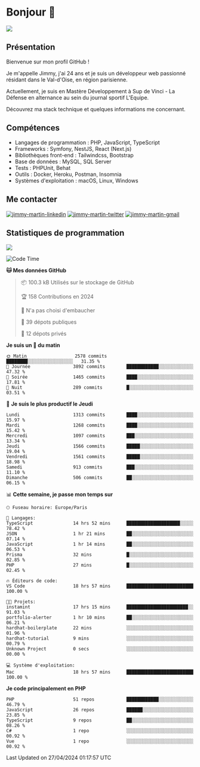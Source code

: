 # Bonjour 👋

![](https://komarev.com/ghpvc/?username=jimmy-martin&color=1a1b27)

## Présentation

Bienvenue sur mon profil GitHub !

Je m'appelle Jimmy, j'ai 24 ans et je suis un développeur web passionné résidant dans le Val-d'Oise, en région parisienne.

Actuellement, je suis en Mastère Développement à Sup de Vinci - La Défense en alternance au sein du journal sportif L'Equipe.

Découvrez ma stack technique et quelques informations me concernant.

## Compétences

- Langages de programmation : PHP, JavaScript, TypeScript
- Frameworks : Symfony, NestJS, React (Next.js)
- Bibliothèques front-end : Tailwindcss, Bootstrap
- Base de données : MySQL, SQL Server
- Tests : PHPUnit, Behat
- Outils : Docker, Heroku, Postman, Insomnia
- Systèmes d'exploitation : macOS, Linux, Windows

## Me contacter

<p>
<a href="https://www.linkedin.com/in/jimmy-martin-dev/" target="_blank"><img align="center" src="https://img.shields.io/badge/-LinkedIn-0077B5?style=for-the-badge&logo=Linkedin&logoColor=white" alt="jimmy-martin-linkedin"/></a>
<a href="https://twitter.com/jimmydev_" target="_blank"><img align="center" src="https://img.shields.io/badge/-Twitter-1DA1F2?style=for-the-badge&logo=Twitter&logoColor=white" alt="jimmy-martin-twitter"/></a>
<a href="mailto:jimmy.martin952@gmail.com" target="_blank"><img align="center" src="https://img.shields.io/badge/gmail-D14836?style=for-the-badge&logo=gmail&logoColor=white" alt="jimmy-martin-gmail"/></a>
</p>

## Statistiques de programmation

<a href="https://github-readme-stats.vercel.app/api/top-langs/?username=jimmy-martin&layout=compact">
  <img align="center" src="https://github-readme-stats.vercel.app/api/top-langs/?username=jimmy-martin&layout=compact"/>
</a>

<!--START_SECTION:waka-->
![Code Time](http://img.shields.io/badge/Code%20Time-2%2C002%20hrs%2033%20mins-blue)

**🐱 Mes données GitHub** 

> 📦 100.3 kB Utilisés sur le stockage de GitHub 
 > 
> 🏆 158 Contributions en 2024
 > 
> 🚫 N'a pas choisi d'embaucher
 > 
> 📜 39 dépots publiques 
 > 
> 🔑 12 dépots privés 
 > 
**Je suis un 🐤 du matin** 

```text
🌞 Matin                  2578 commits        ████████░░░░░░░░░░░░░░░░░   31.35 % 
🌆 Journée                3892 commits        ████████████░░░░░░░░░░░░░   47.32 % 
🌃 Soirée                 1465 commits        ████░░░░░░░░░░░░░░░░░░░░░   17.81 % 
🌙 Nuit                   289 commits         █░░░░░░░░░░░░░░░░░░░░░░░░   03.51 % 
```
📅 **Je suis le plus productif le Jeudi** 

```text
Lundi                    1313 commits        ████░░░░░░░░░░░░░░░░░░░░░   15.97 % 
Mardi                    1268 commits        ████░░░░░░░░░░░░░░░░░░░░░   15.42 % 
Mercredi                 1097 commits        ███░░░░░░░░░░░░░░░░░░░░░░   13.34 % 
Jeudi                    1566 commits        █████░░░░░░░░░░░░░░░░░░░░   19.04 % 
Vendredi                 1561 commits        █████░░░░░░░░░░░░░░░░░░░░   18.98 % 
Samedi                   913 commits         ███░░░░░░░░░░░░░░░░░░░░░░   11.10 % 
Dimanche                 506 commits         ██░░░░░░░░░░░░░░░░░░░░░░░   06.15 % 
```


📊 **Cette semaine, je passe mon temps sur** 

```text
🕑︎ Fuseau horaire: Europe/Paris

💬 Langages: 
TypeScript               14 hrs 52 mins      ████████████████████░░░░░   78.42 % 
JSON                     1 hr 21 mins        ██░░░░░░░░░░░░░░░░░░░░░░░   07.14 % 
JavaScript               1 hr 14 mins        ██░░░░░░░░░░░░░░░░░░░░░░░   06.53 % 
Prisma                   32 mins             █░░░░░░░░░░░░░░░░░░░░░░░░   02.85 % 
PHP                      27 mins             █░░░░░░░░░░░░░░░░░░░░░░░░   02.45 % 

🔥 Éditeurs de code: 
VS Code                  18 hrs 57 mins      █████████████████████████   100.00 % 

🐱‍💻 Projets: 
instamint                17 hrs 15 mins      ███████████████████████░░   91.03 % 
portfolio-alerter        1 hr 10 mins        ██░░░░░░░░░░░░░░░░░░░░░░░   06.21 % 
hardhat-boilerplate      22 mins             ░░░░░░░░░░░░░░░░░░░░░░░░░   01.96 % 
hardhat-tutorial         9 mins              ░░░░░░░░░░░░░░░░░░░░░░░░░   00.79 % 
Unknown Project          0 secs              ░░░░░░░░░░░░░░░░░░░░░░░░░   00.00 % 

💻 Système d'exploitation: 
Mac                      18 hrs 57 mins      █████████████████████████   100.00 % 
```

**Je code principalement en PHP** 

```text
PHP                      51 repos            ████████████░░░░░░░░░░░░░   46.79 % 
JavaScript               26 repos            ██████░░░░░░░░░░░░░░░░░░░   23.85 % 
TypeScript               9 repos             ██░░░░░░░░░░░░░░░░░░░░░░░   08.26 % 
C#                       1 repo              ░░░░░░░░░░░░░░░░░░░░░░░░░   00.92 % 
Vue                      1 repo              ░░░░░░░░░░░░░░░░░░░░░░░░░   00.92 % 
```




 Last Updated on 27/04/2024 01:17:57 UTC
<!--END_SECTION:waka-->


